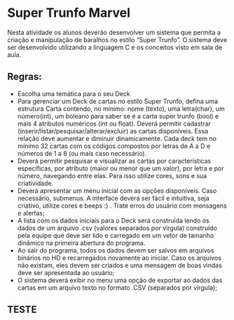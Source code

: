 # Super Trunfo Marvel

Nesta atividade os alunos deverão desenvolver um sistema que permita a criação e
manipulação de baralhos no estilo “Super Trunfo”. O sistema deve ser desenvolvido utilizando a
linguagem C e os conceitos visto em sala de aula.

## Regras:

*  Escolha uma temática para o seu Deck 
*  Para gerenciar um Deck de cartas no estilo Super Trunfo, defina uma estrutura Carta
contendo, no mínimo: nome (texto), uma letra(char), um número(int), um boleano para
saber se é a carta super trunfo (bool) e mais 4 atributos numéricos (int ou float). Deverá
permitir cadastrar (inserir/listar/pesquisar/alterar/excluir) as cartas disponíveis. Essa
relação deve aumentar e diminuir dinamicamente. Cada deck tem no mínimo 32 cartas
com os códigos compostos por letras de A a D e números de 1 a 8 (ou mais caso
necessário). 
*  Deverá permitir pesquisar e visualizar as cartas por características específicas, por
atributo (maior ou menor que um valor), por letra e por número, navegando entre elas.
Para isso utilize cores, sons e sua criatividade. 
*  Deverá apresentar um menu inicial com as opções disponíveis. Caso necessário,
submenus. A interface deverá ser fácil e intuitiva, seja criativo, utilize cores e beeps :) .
Trate erros do usuário com mensagens e alertas; 
*  A lista com os dados iniciais para o Deck será construída lendo os dados de um
arquivo .csv (valores separados por vírgula) construído pela equipe que deve ser lido e
carregado em um vetor de tamanho dinâmico na primeira abertura do programa.  
*  Ao sair do programa, todos os dados devem ser salvos em arquivos binários no HD e
recarregados novamente ao iniciar. Caso os arquivos não existam, eles devem ser
criados e uma mensagem de boas vindas deve ser apresentada ao usuário; 
*  O sistema deverá exibir no menu uma opção de exportar ao dados das cartas em um
arquivo texto no formato .CSV (separados por vírgula); 


## TESTE
